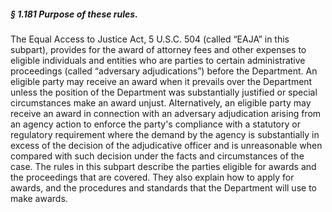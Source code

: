 ##### § 1.181 Purpose of these rules. #####

The Equal Access to Justice Act, 5 U.S.C. 504 (called “EAJA” in this subpart), provides for the award of attorney fees and other expenses to eligible individuals and entities who are parties to certain administrative proceedings (called “adversary adjudications”) before the Department. An eligible party may receive an award when it prevails over the Department unless the position of the Department was substantially justified or special circumstances make an award unjust. Alternatively, an eligible party may receive an award in connection with an adversary adjudication arising from an agency action to enforce the party's compliance with a statutory or regulatory requirement where the demand by the agency is substantially in excess of the decision of the adjudicative officer and is unreasonable when compared with such decision under the facts and circumstances of the case. The rules in this subpart describe the parties eligible for awards and the proceedings that are covered. They also explain how to apply for awards, and the procedures and standards that the Department will use to make awards.